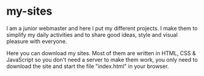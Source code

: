 # my-sites
I am a junior webmaster and here I put my different projects. 
I make them to simplify my daily activities and to share good ideas, style and visual pleasure with everyone.

Here you can download my sites.
Most of them are written in HTML, CSS & JavaScript so you don't need a server to make them work, you only need to
download the site and start the file "index.html" in your browser.
